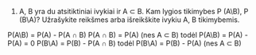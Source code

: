 1. A, B yra du atsitiktiniai ivykiai ir A ⊂ B. Kam lygios tikimybes P (A\B), P (B\A)? Užrašykite
reikšmes arba išreikškite ivykiu A, B tikimybemis.

P(A\B) = P(A) - P(A ∩ B)
P(A ∩ B) = P(A)  (nes A ⊂ B)
todėl P(A\B) = P(A) - P(A) = 0
P(B\A) = P(B) - P(A ∩ B)
todėl P(B\A) = P(B) - P(A) (nes A ⊂ B)